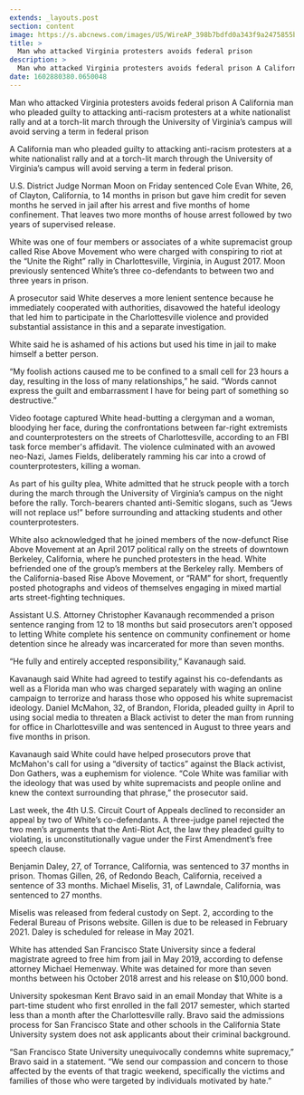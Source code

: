 ```yaml
--- 
extends: _layouts.post 
section: content 
image: https://s.abcnews.com/images/US/WireAP_398b7bdfd0a343f9a2475855b00f38d5_16x9_992.jpg 
title: > 
  Man who attacked Virginia protesters avoids federal prison 
description: > 
  Man who attacked Virginia protesters avoids federal prison A California man who pleaded guilty to attacking anti-racism protesters at a white nationalist rally and at a torch-lit march through the University of Virginia’s campus will avoid serving a term in federal prisonA California man who pleaded guilty to attacking anti-racism protesters at a white nationalist rally and at a torch-lit march through the University of Virginia’s campus will avoid serving a term in federal prison.Moon previously sentenced White’s three co-defendants to between two and three years in prison.White said he is ashamed of his actions but used his time in jail to make himself a better person.Benjamin Daley, 27, of Torrance, California, was sentenced to 37 months in prison.Miselis was released from federal custody on Sept. 2, according to the Federal Bureau of Prisons website. 
date: 1602880380.0650048 
--- 
```

Man who attacked Virginia protesters avoids federal prison A California man who pleaded guilty to attacking anti-racism protesters at a white nationalist rally and at a torch-lit march through the University of Virginia’s campus will avoid serving a term in federal prison

A California man who pleaded guilty to attacking anti-racism protesters at a white nationalist rally and at a torch-lit march through the University of Virginia’s campus will avoid serving a term in federal prison.

U.S. District Judge Norman Moon on Friday sentenced Cole Evan White, 26, of Clayton, California, to 14 months in prison but gave him credit for seven months he served in jail after his arrest and five months of home confinement. That leaves two more months of house arrest followed by two years of supervised release.

White was one of four members or associates of a white supremacist group called Rise Above Movement who were charged with conspiring to riot at the “Unite the Right” rally in Charlottesville, Virginia, in August 2017. Moon previously sentenced White’s three co-defendants to between two and three years in prison.

A prosecutor said White deserves a more lenient sentence because he immediately cooperated with authorities, disavowed the hateful ideology that led him to participate in the Charlottesville violence and provided substantial assistance in this and a separate investigation.

White said he is ashamed of his actions but used his time in jail to make himself a better person.

“My foolish actions caused me to be confined to a small cell for 23 hours a day, resulting in the loss of many relationships,” he said. “Words cannot express the guilt and embarrassment I have for being part of something so destructive.”

Video footage captured White head-butting a clergyman and a woman, bloodying her face, during the confrontations between far-right extremists and counterprotesters on the streets of Charlottesville, according to an FBI task force member's affidavit. The violence culminated with an avowed neo-Nazi, James Fields, deliberately ramming his car into a crowd of counterprotesters, killing a woman.

As part of his guilty plea, White admitted that he struck people with a torch during the march through the University of Virginia’s campus on the night before the rally. Torch-bearers chanted anti-Semitic slogans, such as “Jews will not replace us!” before surrounding and attacking students and other counterprotesters.

White also acknowledged that he joined members of the now-defunct Rise Above Movement at an April 2017 political rally on the streets of downtown Berkeley, California, where he punched protesters in the head. White befriended one of the group’s members at the Berkeley rally. Members of the California-based Rise Above Movement, or “RAM” for short, frequently posted photographs and videos of themselves engaging in mixed martial arts street-fighting techniques.

Assistant U.S. Attorney Christopher Kavanaugh recommended a prison sentence ranging from 12 to 18 months but said prosecutors aren't opposed to letting White complete his sentence on community confinement or home detention since he already was incarcerated for more than seven months.

“He fully and entirely accepted responsibility,” Kavanaugh said.

Kavanaugh said White had agreed to testify against his co-defendants as well as a Florida man who was charged separately with waging an online campaign to terrorize and harass those who opposed his white supremacist ideology. Daniel McMahon, 32, of Brandon, Florida, pleaded guilty in April to using social media to threaten a Black activist to deter the man from running for office in Charlottesville and was sentenced in August to three years and five months in prison.

Kavanaugh said White could have helped prosecutors prove that McMahon's call for using a “diversity of tactics” against the Black activist, Don Gathers, was a euphemism for violence. “Cole White was familiar with the ideology that was used by white supremacists and people online and knew the context surrounding that phrase,” the prosecutor said.

Last week, the 4th U.S. Circuit Court of Appeals declined to reconsider an appeal by two of White’s co-defendants. A three-judge panel rejected the two men’s arguments that the Anti-Riot Act, the law they pleaded guilty to violating, is unconstitutionally vague under the First Amendment’s free speech clause.

Benjamin Daley, 27, of Torrance, California, was sentenced to 37 months in prison. Thomas Gillen, 26, of Redondo Beach, California, received a sentence of 33 months. Michael Miselis, 31, of Lawndale, California, was sentenced to 27 months.

Miselis was released from federal custody on Sept. 2, according to the Federal Bureau of Prisons website. Gillen is due to be released in February 2021. Daley is scheduled for release in May 2021.

White has attended San Francisco State University since a federal magistrate agreed to free him from jail in May 2019, according to defense attorney Michael Hemenway. White was detained for more than seven months between his October 2018 arrest and his release on $10,000 bond.

University spokesman Kent Bravo said in an email Monday that White is a part-time student who first enrolled in the fall 2017 semester, which started less than a month after the Charlottesville rally. Bravo said the admissions process for San Francisco State and other schools in the California State University system does not ask applicants about their criminal background.

“San Francisco State University unequivocally condemns white supremacy,” Bravo said in a statement. “We send our compassion and concern to those affected by the events of that tragic weekend, specifically the victims and families of those who were targeted by individuals motivated by hate.”